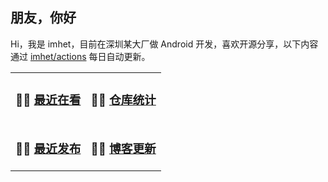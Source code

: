## 朋友，你好

Hi，我是 imhet，目前在深圳某大厂做 Android 开发，喜欢开源分享，以下内容通过 <a href="https://github.com/imhet/imhet/actions" target="_blank">imhet/actions</a> 每日自动更新。

<table width="800px">
<tr>
<td valign="top" width="50%">

### 🤾‍♂️  <a href="https://www.douban.com/people/heyitao/" target="_blank">最近在看</a>

<!-- douban starts -->

<!-- douban ends -->

</td>


<td valign="top" width="50%">

### 🏊‍♂️ <a href="https://gist.github.com/imhet/7854aac61f991ef4e7ae7b8440e4fdc6" target="_blank">仓库统计</a>

<!-- code_time starts -->

<!-- code_time ends -->

</td>
</tr>

<tr>
<td valign="top" width="50%">

### 🏋️‍♀️  <a href="https://github.com/imhet/imhet/blob/main/src/releases.md" target="_blank">最近发布</a>

<!-- recent_releases starts -->

<!-- recent_releases ends -->

</td>


<td valign="top" width="50%">

### 🤹‍♀️ <a href="https://heyitao.com/" target="_blank">博客更新</a>

<!-- blog starts -->

<!-- blog ends -->

</td>
</tr>


</table>